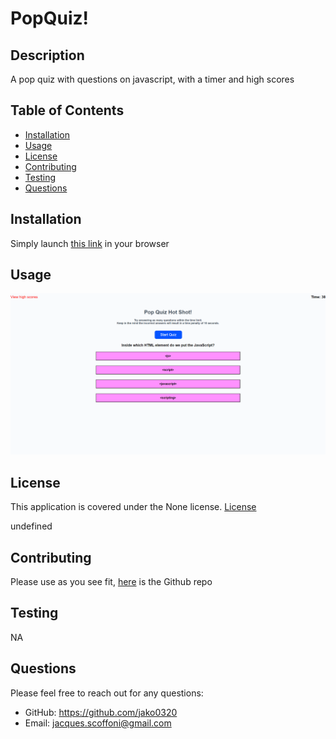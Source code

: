 
# PopQuiz!

## Description
A pop quiz with questions on javascript, with a timer and high scores<br>


## Table of Contents
- [Installation](#installation)
- [Usage](#usage)
- [License](#license)
- [Contributing](#contributing)
- [Testing](#testing)
- [Questions](#questions)

## Installation
Simply launch <a href="https://jako0320.github.io/JS-PopQuiz/">this link</a> in your browser

## Usage
![Screenshot](./Assets/Image/Screenshot.png)

## License

  
This application is covered under the None license. [License]( undefined )

  undefined


## Contributing
Please use as you see fit, <a href="https://github.com/Jako0320/JS-PopQuiz">here</a> is the Github repo

## Testing
NA

## Questions
Please feel free to reach out for any questions:
- GitHub: https://github.com/jako0320
- Email: jacques.scoffoni@gmail.com
